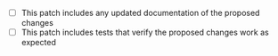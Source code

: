 - [ ] This patch includes any updated documentation of the proposed changes
- [ ] This patch includes tests that verify the proposed changes work as expected
